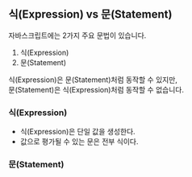 ## 식(Expression) vs 문(Statement)

자바스크립트에는 2가지 주요 문법이 있습니다.

1. 식(Expression)
2. 문(Statement)

식(Expression)은 문(Statement)처럼 동작할 수 있지만,  
문(Statement)은 식(Expression)처럼 동작할 수 없습니다.

### 식(Expression)

- 식(Expression)은 단일 값을 생성한다.
- 값으로 평가될 수 있는 문은 전부 식이다.

### 문(Statement)
